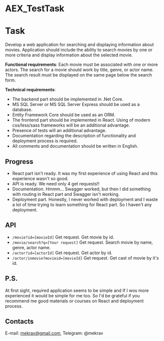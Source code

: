 # AEX_TestTask

# Task

Develop a web application for searching and displaying information about movies. Application should include the ability to search movies by one or more criteria and display information about the selected movie. 

**Functional requirements**: Each movie must be associated with one or more actors. The search for a movie should work by title, genre, or actor name. The search result must be displayed on the same page below the search form. 

**Technical requirements**: 
 * The backend part should be implemented in .Net Core. 
 * MS SQL Server or MS SQL Server Express should be used as a database.
 * Entity Framework Core should be used as an ORM. 
 * The frontend part should be implemented in React. Using of modern css/less/sass frameworks will be an additional advantage. 
 * Presence of tests will an additional advantage. 
 * Documentation regarding the description of functionality and deployment process is required. 
 * All comments and documentation should be written in English.
 
## Progress
* React part isn't ready. It was my first experience of using React and this experience wasn't so good.
* API is ready. We need only 4 get requests!!
* Documentation. Hmmm... Swagger worked, but then I did something with routing in React part and Swagger isn't working.
* Deployment part. Honestly, I never worked with deployment and I waste a lot of time trying to learn something for React part. So I haven't any deployment.

## API
* `/movie?id=[movieId]` 
  Get request. Get movie by id.
* `/movie/search?q=[Your request]` 
  Get request. Search movie by name, genre, actor name.
* `/actor?id=[actorId]` 
  Get request. Get actor by id.
* `/actor/inmovie?movieid=[movieId]`
  Get request. Get cast of movie by it's id.
  
## P.S.
At first sight, required application seems to be simple and If I wos more experienced it would be simple for me too.
So I'd be grateful if you recommend me good materials or courses on React and deployment process.

## Contacts
E-mail: mekrav@gmail.com, Telegram: @mekrav
